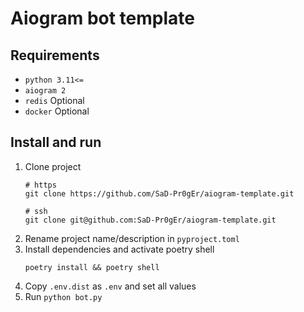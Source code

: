 # Aiogram bot template

## Requirements
* `python 3.11<=`
* `aiogram 2`
* `redis` Optional
* `docker` Optional

## Install and run
1. Clone project
    ```shell
   # https
   git clone https://github.com/SaD-Pr0gEr/aiogram-template.git

   # ssh
   git clone git@github.com:SaD-Pr0gEr/aiogram-template.git
    ```
2. Rename project name/description in `pyproject.toml`
3. Install dependencies and activate poetry shell
    ```shell
    poetry install && poetry shell
    ```
4. Copy `.env.dist` as `.env` and set all values
5. Run `python bot.py`
